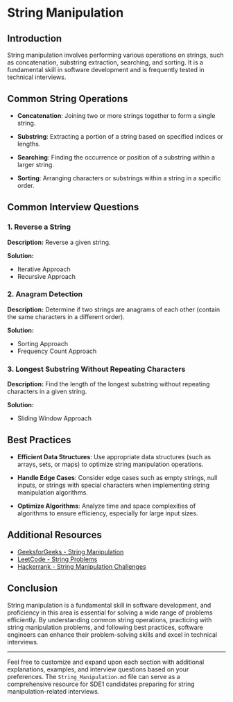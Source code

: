 # String Manipulation

## Introduction

String manipulation involves performing various operations on strings, such as concatenation, substring extraction, searching, and sorting. It is a fundamental skill in software development and is frequently tested in technical interviews.

## Common String Operations

- **Concatenation**: Joining two or more strings together to form a single string.
  
- **Substring**: Extracting a portion of a string based on specified indices or lengths.
  
- **Searching**: Finding the occurrence or position of a substring within a larger string.
  
- **Sorting**: Arranging characters or substrings within a string in a specific order.

## Common Interview Questions

### 1. Reverse a String

**Description:**
Reverse a given string.

**Solution:**
- Iterative Approach
- Recursive Approach

### 2. Anagram Detection

**Description:**
Determine if two strings are anagrams of each other (contain the same characters in a different order).

**Solution:**
- Sorting Approach
- Frequency Count Approach

### 3. Longest Substring Without Repeating Characters

**Description:**
Find the length of the longest substring without repeating characters in a given string.

**Solution:**
- Sliding Window Approach

## Best Practices

- **Efficient Data Structures**: Use appropriate data structures (such as arrays, sets, or maps) to optimize string manipulation operations.
  
- **Handle Edge Cases**: Consider edge cases such as empty strings, null inputs, or strings with special characters when implementing string manipulation algorithms.
  
- **Optimize Algorithms**: Analyze time and space complexities of algorithms to ensure efficiency, especially for large input sizes.

## Additional Resources

- [GeeksforGeeks - String Manipulation](https://www.geeksforgeeks.org/string-data-structure/)
- [LeetCode - String Problems](https://leetcode.com/tag/string/)
- [Hackerrank - String Manipulation Challenges](https://www.hackerrank.com/domains/tutorials/10-days-of-javascript)

## Conclusion

String manipulation is a fundamental skill in software development, and proficiency in this area is essential for solving a wide range of problems efficiently. By understanding common string operations, practicing with string manipulation problems, and following best practices, software engineers can enhance their problem-solving skills and excel in technical interviews.

---

Feel free to customize and expand upon each section with additional explanations, examples, and interview questions based on your preferences. The `String_Manipulation.md` file can serve as a comprehensive resource for SDE1 candidates preparing for string manipulation-related interviews.
